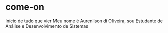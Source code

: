 # come-on
Início de tudo que vier Meu nome é Aurenilson di Oliveira, sou Estudante
de Análise e Desenvolvimento de Sistemas
